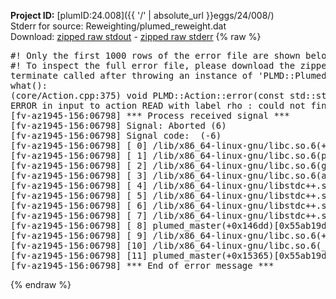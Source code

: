 **Project ID:** [plumID:24.008]({{ '/' | absolute_url }}eggs/24/008/)  
Stderr for source:  Reweighting/plumed_reweight.dat   
Download: [zipped raw stdout](plumed_reweight.dat.plumed_master.stdout.txt.zip) - [zipped raw stderr](plumed_reweight.dat.plumed_master.stderr.txt.zip) 
{% raw %}
<pre>
#! Only the first 1000 rows of the error file are shown below
#! To inspect the full error file, please download the zipped raw stderr file above
terminate called after throwing an instance of 'PLMD::Plumed::ExceptionError'
what():
(core/Action.cpp:375) void PLMD::Action::error(const std::string&) const
ERROR in input to action READ with label rho : could not find file named rtp_coord.dat
[fv-az1945-156:06798] *** Process received signal ***
[fv-az1945-156:06798] Signal: Aborted (6)
[fv-az1945-156:06798] Signal code:  (-6)
[fv-az1945-156:06798] [ 0] /lib/x86_64-linux-gnu/libc.so.6(+0x45330)[0x7f082b445330]
[fv-az1945-156:06798] [ 1] /lib/x86_64-linux-gnu/libc.so.6(pthread_kill+0x11c)[0x7f082b49eb2c]
[fv-az1945-156:06798] [ 2] /lib/x86_64-linux-gnu/libc.so.6(gsignal+0x1e)[0x7f082b44527e]
[fv-az1945-156:06798] [ 3] /lib/x86_64-linux-gnu/libc.so.6(abort+0xdf)[0x7f082b4288ff]
[fv-az1945-156:06798] [ 4] /lib/x86_64-linux-gnu/libstdc++.so.6(+0xa5ff5)[0x7f082b8a5ff5]
[fv-az1945-156:06798] [ 5] /lib/x86_64-linux-gnu/libstdc++.so.6(+0xbb0da)[0x7f082b8bb0da]
[fv-az1945-156:06798] [ 6] /lib/x86_64-linux-gnu/libstdc++.so.6(_ZSt10unexpectedv+0x0)[0x7f082b8a5a55]
[fv-az1945-156:06798] [ 7] /lib/x86_64-linux-gnu/libstdc++.so.6(+0xa5a6f)[0x7f082b8a5a6f]
[fv-az1945-156:06798] [ 8] plumed_master(+0x146dd)[0x55ab19d356dd]
[fv-az1945-156:06798] [ 9] /lib/x86_64-linux-gnu/libc.so.6(+0x2a1ca)[0x7f082b42a1ca]
[fv-az1945-156:06798] [10] /lib/x86_64-linux-gnu/libc.so.6(__libc_start_main+0x8b)[0x7f082b42a28b]
[fv-az1945-156:06798] [11] plumed_master(+0x15365)[0x55ab19d36365]
[fv-az1945-156:06798] *** End of error message ***
</pre>
{% endraw %}
